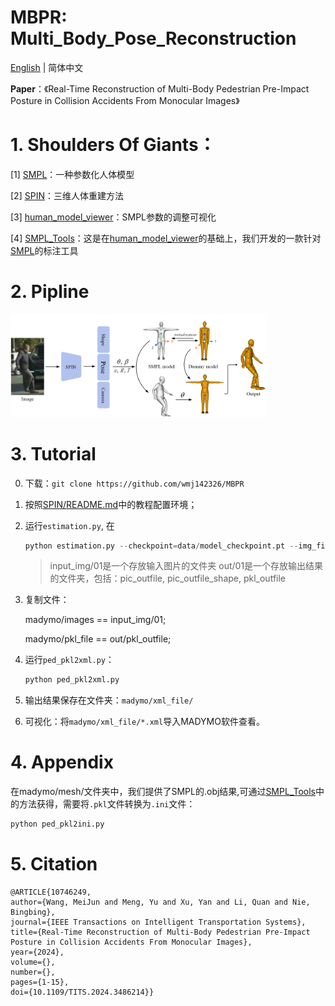 # MBPR: Multi_Body_Pose_Reconstruction
[English](README.md) | 简体中文

**Paper**：《Real-Time Reconstruction of Multi-Body Pedestrian Pre-Impact Posture in Collision Accidents From Monocular Images》
# 1. Shoulders Of Giants：

[1] [SMPL](https://smpl.is.tue.mpg.de/)：一种参数化人体模型

[2] [SPIN](https://www.seas.upenn.edu/~nkolot/projects/spin/)：三维人体重建方法

[3] [human_model_viewer](https://github.com/Lemon-XQ/human_model_viewer)：SMPL参数的调整可视化 

[4] [SMPL_Tools](https://github.com/wmj142326/SMPL_Tools)：这是在[human_model_viewer](https://github.com/Lemon-XQ/human_model_viewer)的基础上，我们开发的一款针对[SMPL](https://smpl.is.tue.mpg.de/)的标注工具

# 2. Pipline

<img src="README.assets/Fig1.png"  style="zoom: 40%;" />

# 3. Tutorial

0. 下载：`git clone https://github.com/wmj142326/MBPR`

1. 按照[SPIN/README.md](https://github.com/wmj142326/MBPR/tree/master/SPIN#readme)中的教程配置环境；

2. 运行`estimation.py`, 在

   ```python
   python estimation.py --checkpoint=data/model_checkpoint.pt --img_file=input_img/01 --outfile=out/01
   ```
   
   > input_img/01是一个存放输入图片的文件夹
   > out/01是一个存放输出结果的文件夹，包括：pic_outfile, pic_outfile_shape, pkl_outfile

3. 复制文件：

   madymo/images == input_img/01;

   madymo/pkl_file == out/pkl_outfile;

4. 运行`ped_pkl2xml.py`：

   ```python
   python ped_pkl2xml.py
   ```

5. 输出结果保存在文件夹：`madymo/xml_file/`

6. 可视化：将`madymo/xml_file/*.xml`导入MADYMO软件查看。

# 4. Appendix

在madymo/mesh/文件夹中，我们提供了SMPL的.obj结果,可通过[SMPL_Tools](https://github.com/wmj142326/SMPL_Tools)中的方法获得，需要将`.pkl`文件转换为`.ini`文件：
   ```python
python ped_pkl2ini.py
   ```
# 5. Citation
   ```
@ARTICLE{10746249,
  author={Wang, MeiJun and Meng, Yu and Xu, Yan and Li, Quan and Nie, Bingbing},
  journal={IEEE Transactions on Intelligent Transportation Systems}, 
  title={Real-Time Reconstruction of Multi-Body Pedestrian Pre-Impact Posture in Collision Accidents From Monocular Images}, 
  year={2024},
  volume={},
  number={},
  pages={1-15},
  doi={10.1109/TITS.2024.3486214}}
   ```
